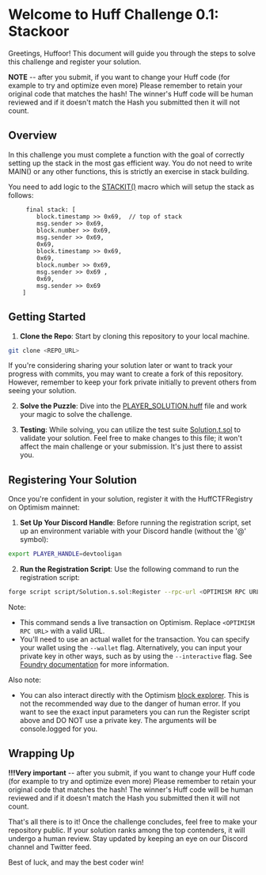 # Welcome to Huff Challenge 0.1: Stackoor

Greetings, Huffoor! This document will guide you through the steps to solve this challenge and register your solution.

**NOTE** -- after you submit, if you want to change your Huff code (for example to try and optimize even more) Please remember to retain your original code that matches the hash!    The winner's Huff code will be human reviewed and if it doesn't match the Hash you submitted then it will not count.

## Overview

In this challenge you must complete a function with the goal of correctly setting up the stack in the most gas efficient way. You do not need to write MAIN() or any other functions, this is strictly an exercise in stack building.

You need to add logic to the [STACKIT()](https://github.com/devtooligan/huffathon-2023-challenge-0-1/blob/main/src/PLAYER_SOLUTION.huff#L3-L23) macro which will setup the stack as follows:

```
     final stack: [
        block.timestamp >> 0x69,  // top of stack
        msg.sender >> 0x69,
        block.number >> 0x69,
        msg.sender >> 0x69,
        0x69,
        block.timestamp >> 0x69,
        0x69,
        block.number >> 0x69,
        msg.sender >> 0x69 ,
        0x69,
        msg.sender >> 0x69
    ]
```

## Getting Started

1. **Clone the Repo**: Start by cloning this repository to your local machine.

```bash
git clone <REPO_URL>
```

If you're considering sharing your solution later or want to track your progress with commits, you may want to create a fork of this repository. However, remember to keep your fork private initially to prevent others from seeing your solution.

2. **Solve the Puzzle**: Dive into the [PLAYER_SOLUTION.huff](src/PLAYER_SOLUTION.huff) file and work your magic to solve the challenge.

3. **Testing**: While solving, you can utilize the test suite [Solution.t.sol](test/Solution.t.sol) to validate your solution. Feel free to make changes to this file; it won't affect the main challenge or your submission. It's just there to assist you.

## Registering Your Solution

Once you're confident in your solution, register it with the HuffCTFRegistry on Optimism mainnet:

1. **Set Up Your Discord Handle**: Before running the registration script, set up an environment variable with your Discord handle (without the '@' symbol):

```bash
export PLAYER_HANDLE=devtooligan
```

2. **Run the Registration Script**: Use the following command to run the registration script:

```bash
forge script script/Solution.s.sol:Register --rpc-url <OPTIMISM RPC URL> --broadcast -vvvv
```

Note:
- This command sends a live transaction on Optimism. Replace `<OPTIMISM RPC URL>` with a valid URL.
- You'll need to use an actual wallet for the transaction. You can specify your wallet using the `--wallet` flag. Alternatively, you can input your private key in other ways, such as by using the `--interactive` flag. See [Foundry documentation](https://book.getfoundry.sh/) for more information.


Also note:
- You can also interact directly with the Optimism [block explorer](https://optimistic.etherscan.io/address/0xf6aE79c0674df852104D214E16AC9c065DAE5896#writeContract). This is not the recommended way due to the danger of human error. If you want to see the exact input parameters you can run the Register script above and DO NOT use a private key.  The arguments will be console.logged for you.

## Wrapping Up

**!!!Very important** -- after you submit, if you want to change your Huff code (for example to try and optimize even more) Please remember to retain your original code that matches the hash!    The winner's Huff code will be human reviewed and if it doesn't match the Hash you submitted then it will not count.

That's all there is to it! Once the challenge concludes, feel free to make your repository public. If your solution ranks among the top contenders, it will undergo a human review. Stay updated by keeping an eye on our Discord channel and Twitter feed.

Best of luck, and may the best coder win!
